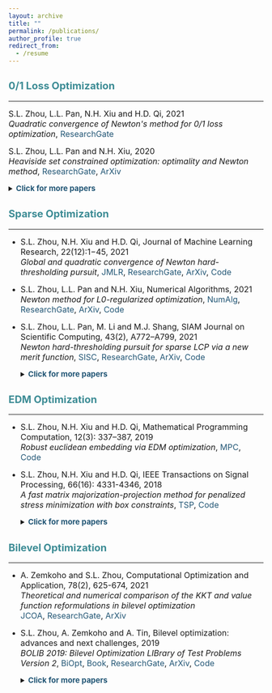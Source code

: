 ```yaml
---
layout: archive
title: ""
permalink: /publications/
author_profile: true
redirect_from:
  - /resume
---
```


## <span style="color:#3D8C95"><b style="font-size:20px"> 0/1 Loss Optimization</b></span> 
---

<font size=3>S.L. Zhou, L.L. Pan, N.H. Xiu and H.D. Qi, 2021 <br>
<i>Quadratic convergence of Newton's method for 0/1 loss optimization</i>,
<a style="text-decoration:none; color:#225675" href="https://www.researchgate.net/publication/350442413">ResearchGate</a></font>
  
<font size=3>S.L. Zhou, L.L. Pan and N.H. Xiu, 2020 <br>
<i>Heaviside set constrained optimization: optimality and Newton method</i>,
<a style="text-decoration:none; color:#225675" href="https://www.researchgate.net/publication/343362652">ResearchGate</a>,
<a style="text-decoration:none; color:#225675" href="https://arxiv.org/abs/2007.15737">ArXiv</a><br></font> 
  
<details markdown="1"> 
<summary><span style="color:#225675"><b style="font-size:15px">Click for more papers</b></span> </summary> 

<font size=3>S.L. Zhou, Z.Y. Luo and N.H. Xiu, 2021 <br> 
<i>Computing one-bit compressive sensing via double-sparsity constrained optimization</i>,
<a style="text-decoration:none; color:#225675" href="https://www.researchgate.net/publication/348371863">ResearchGate</a>,
<a style="text-decoration:none; color:#225675" href="https://arxiv.org/abs/2101.03599">ArXiv</a>,
<a style="text-decoration:none; color:#225675" href="https://github.com/ShenglongZhou/GPSP">Code</a></font>

<font size=3>H.J. Wang, Y.H. Shao, S.L. Zhou, C. Zhang and N.H. Xiu, 2019 <br>
<i>Support vector machine classifier via L0/1 soft-margin loss</i>,
<a style="text-decoration:none; color:#225675" href="https://www.researchgate.net/publication/338717629">ResearchGate</a>,
<a style="text-decoration:none; color:#225675" href="https://arxiv.org/abs/1912.07418">ArXiv</a>,
<a style="text-decoration:none; color:#225675" href="https://github.com/Huajun-Wang/L01ADMM">Code</a></font>

</details> 
 


## <span style="color:#3D8C95"><b style="font-size:20px">Sparse Optimization</b></span>
---

* <font size=3> S.L. Zhou, N.H. Xiu and H.D. Qi, Journal of Machine Learning Research, 22(12):1−45, 2021<br>
  <i>Global and quadratic convergence of Newton hard-thresholding pursuit</i>,
  <a style="text-decoration:none; color:#225675" href="https://jmlr.org/papers/v22/19-026.html">JMLR</a>, 
  <a style="text-decoration:none; color:#225675" href="https://www.researchgate.net/publication/330224407">ResearchGate</a>, 
  <a style="text-decoration:none; color:#225675" href="https://arxiv.org/abs/1901.02763">ArXiv</a>, 
  <a style="text-decoration:none; color:#225675" href="https://github.com/ShenglongZhou/NHTPver2">Code</a></font>
  
* <font size=3> S.L. Zhou, L.L. Pan and N.H. Xiu,  Numerical Algorithms, 2021 <br>
  <i>Newton method  for L0-regularized optimization</i>,
  <a style="text-decoration:none; color:#225675" href="https://doi.org/10.1007/s11075-021-01085-x">NumAlg</a>, 
  <a style="text-decoration:none; color:#225675" href="https://www.researchgate.net/publication/340563338">ResearchGate</a>, 
  <a style="text-decoration:none; color:#225675" href="https://arxiv.org/abs/2004.05132">ArXiv</a>, 
  <a style="text-decoration:none; color:#225675" href="https://github.com/ShenglongZhou/NL0R">Code</a></font>
  
* <font size=3>S.L. Zhou, L.L. Pan, M. Li and M.J. Shang, SIAM Journal on Scientific Computing, 43(2), A772–A799, 2021 <br>
  <i>Newton hard-thresholding pursuit for sparse LCP via a new merit function</i>,
  <a style="text-decoration:none; color:#225675" href="https://doi.org/10.1137/19M1301539">SISC</a>, 
  <a style="text-decoration:none; color:#225675" href="https://www.researchgate.net/publication/337948990">ResearchGate</a>,
  <a style="text-decoration:none; color:#225675" href="https://arxiv.org/abs/2004.02244">ArXiv</a>,
  <a style="text-decoration:none; color:#225675" href="https://github.com/ShenglongZhou/NHTPver2">Code</a><br></font> 
  
  <details markdown="1"> 
  <summary><span style="color:#225675"><b style="font-size:15px">Click for more papers</b></span> </summary> 
    
  * <font size=3>S.L. Zhou, 2020 <br>
    <i>Sparse SVM for sufficient data reduction</i>,
    <a style="text-decoration:none; color:#225675" href="https://www.researchgate.net/publication/341883040">ResearchGate</a>,
    <a style="text-decoration:none; color:#225675" href="https://arxiv.org/abs/2005.13771">ArXiv</a>,
    <a style="text-decoration:none; color:#225675" href="https://github.com/ShenglongZhou/NSSVM">Code</a></font>

  * <font size=3>X.R. Li, N.H. Xiu and  S.L. Zhou, Journal of Optimization Theory and Applications, 184, 895–930, 2019 <br>
    <i>Matrix optimization over low-rank spectral sets: stationary points, local and global minimizers</i>,
    <a style="text-decoration:none; color:#225675" href="https://link.springer.com/article/10.1007%2Fs10957-019-01606-8">JOTA</a>,
    <a style="text-decoration:none; color:#225675" href="https://www.researchgate.net/publication/327581904">ResearchGate</a></font>

  * <font size=3>R. Wang, N.H. Xiu and  S.L. Zhou, 2021 <br>
    <i>Newton method for sparse logistic regression: quadratic convergence and extensive simulations</i>,
    <a style="text-decoration:none; color:#225675" href="https://www.researchgate.net/publication/330224305">ResearchGate</a>,
    <a style="text-decoration:none; color:#225675" href="https://arxiv.org/abs/1901.02768">ArXiv</a>,
    <a style="text-decoration:none; color:#225675" href="https://github.com/ShenglongZhou/NSLR">Code</a></font>

  * <font size=3>L.L. Pan,  S.L. Zhou, N.H. Xiu and H.D. Qi, Pacific Journal of Optimization,  13(2): 325-353, 2017 <br>
    <i>A convergent iterative hard thresholding for sparsity and nonnegativity constrained optimization</i>,
    <a style="text-decoration:none; color:#225675" href="http://www.yokohamapublishers.jp/online2/oppjo/vol13/p325.html">PJO</a>,
    <a style="text-decoration:none; color:#225675" href="https://www.researchgate.net/publication/299519906">ResearchGate</a>,
    <a style="text-decoration:none; color:#225675" href="https://arxiv.org/abs/1406.7178">ArXiv</a>,
    <a style="text-decoration:none; color:#225675" href="https://github.com/ShenglongZhou/IIHT">Code</a></font>

  * <font size=3>L.J. Zhang, L.C. Kong and  S.L. Zhou, Journal of Industrial and Management Optimization,   13 (1): 93 - 112, 2017 <br>
    <i>A smoothing iterative method for quantile regression with nonconvex lp Penalty</i>,
    <a style="text-decoration:none; color:#225675" href="https://aimsciences.org/article/doi/10.3934/jimo.2016006">JIMO</a></font>

  * <font size=3>Y.Q. Liu, G.K. Liu, X.C. Xiu and  S.L. Zhou, Pacific Journal of Optimization,   13(2): 279-300, 2017 <br>
    <i>The L1-penalized quantile regression for traditional Chinese medicine syndrome manifestation</i>,
    <a style="text-decoration:none; color:#225675" href="http://www.yokohamapublishers.jp/online2/oppjo/vol13/p279.html">PJO</a></font>

  * <font size=3>S.L. Zhou, N.H. Xiu, Y.N. Wang, L.C. Kong and H.D. Qi, Information and Inference,  5(1): 76-102, 2016 <br>
    <i>A Null-space-based weighted l1 minimization approach to compressed sensing</i>,
    <a style="text-decoration:none; color:#225675" href="https://academic.oup.com/imaiai/article/5/1/76/2357109">IMAIAI</a>,
    <a style="text-decoration:none; color:#225675" href="https://www.researchgate.net/publication/294109268">ResearchGate</a>,
    <a style="text-decoration:none; color:#225675" href="https://github.com/ShenglongZhou/MIRL1">Code</a></font>

  * <font size=3>L.L. Pan, N.H. Xiu and  S.L. Zhou, Journal of the Operations Research Society of China,  3(4): 421-439, 2015 <br>
    <i>On Solutions of Sparsity Constrained Optimization</i>,
    <a style="text-decoration:none; color:#225675" href="https://link.springer.com/article/10.1007/s40305-015-0101-3">JORSC</a></font>

  * <font size=3>S.L. Zhou, N.H. Xiu, Z.Y. Luo and L.C. Kong, Journal of the Operations Research Society of China,  3(2): 231-250, 2015 <br>
    <i>Sparse and low-rank covariance matrix estimation</i>,
    <a style="text-decoration:none; color:#225675" href="https://link.springer.com/article/10.1007/s40305-014-0058-7">JORSC</a>,
    <a style="text-decoration:none; color:#225675" href="https://github.com/ShenglongZhou/ADMM">Code</a></font>

  * <font size=3>M.J. Shang, S.L. Zhou and N.H. Xiu, Journal of Inequalities and Applications,  34, 2015 <br>
    <i>Extragradient thresholding methods For sparse solutions of co-coercive NCPs</i>,
    <a style="text-decoration:none; color:#225675" href="https://journalofinequalitiesandapplications.springeropen.com/articles/10.1186/s13660-015-0551-5">JIA</a></font>

  * <font size=3>M.J. Shang, C. Zhang, D.T. Peng and  S.L. Zhou, Optimization Letters,  9(6): 1231-1245, 2015 <br>
    <i>A half thresholding projection algorithm for sparse solutions of LCPs</i>,
    <a style="text-decoration:none; color:#225675" href="https://www.infona.pl/resource/bwmeta1.element.springer-doi-10_1007-S11590-014-0834-7">OPLE</a>,
    <a style="text-decoration:none; color:#225675" href="https://github.com/ShenglongZhou/HTPCP">Code</a></font>

  * <font size=3>S.L. Zhou, L.C. Kong and N.H. Xiu, Journal of the Operations Research Society of China,  1(2): 227-237, 2013 <br>
    <i>New bounds for RIC in compressed sensing</i>,
    <a style="text-decoration:none; color:#225675" href="https://link.springer.com/article/10.1007/s40305-013-0013-z">JORSC</a></font>

  </details> 


## <span style="color:#3D8C95"><b style="font-size:20px">EDM Optimization</b></span>
---

* <font size=3> S.L. Zhou, N.H. Xiu and H.D. Qi, Mathematical Programming Computation, 12(3): 337–387, 2019<br>
  <i>Robust euclidean embedding via EDM optimization</i>, 
  <a style="text-decoration:none; color:#225675" href="https://link.springer.com/article/10.1007/s12532-019-00168-0">MPC</a>,
  <a style="text-decoration:none; color:#225675" href="https://github.com/ShenglongZhou/PREEEDM">Code</a></font>
 
* <font size=3> S.L. Zhou, N.H. Xiu and H.D. Qi, IEEE Transactions on Signal Processing,  66(16): 4331-4346, 2018<br> 
  <i>A fast matrix majorization-projection method for penalized stress minimization with box constraints</i>,
  <a style="text-decoration:none; color:#225675" href="https://ieeexplore.ieee.org/document/8399531">TSP</a>,
  <a style="text-decoration:none; color:#225675" href="https://github.com/ShenglongZhou/SQREDM">Code</a><br></font> 
  
  <details markdown="1"> 
  <summary><span style="color:#225675"><b style="font-size:15px">Click for more papers</b></span> </summary>  
  
  * <font size=3> S.L. Zhou, N.H. Xiu and H.D. Qi, PhD Thesis, University of Southampton, 2018<br>
    <i>Majorization-projection methods for multidimensional scaling via Euclidean distance matrix optimization</i>,
    <a style="text-decoration:none; color:#225675" href="https://eprints.soton.ac.uk/429739/">Soton</a></font>
  
  </details> 



## <span style="color:#3D8C95"><b style="font-size:20px">Bilevel Optimization</b></span>
---

* <font size=3> A. Zemkoho and  S.L. Zhou, Computational Optimization and Application, 78(2), 625-674, 2021 <br>
  <i>Theoretical and numerical comparison of the KKT and value function reformulations in bilevel optimization</i><br> 
  <a style="text-decoration:none; color:#225675" href="https://doi.org/10.1007/s10589-020-00250-7">JCOA</a>,
  <a style="text-decoration:none; color:#225675" href="https://www.researchgate.net/publication/340769764">ResearchGate</a>,
  <a style="text-decoration:none; color:#225675" href="https://arxiv.org/abs/2004.10830">ArXiv</a></font>
 
  
* <font size=3>S.L. Zhou, A. Zemkoho and A. Tin, Bilevel optimization: advances and next challenges, 2019 <br> 
  <i>BOLIB 2019: Bilevel Optimization LIBrary of Test Problems Version 2</i>,
  <a style="text-decoration:none; color:#225675" href="https://biopt.github.io/files/Paper.pdf">BiOpt</a>,
  <a style="text-decoration:none; color:#225675" href="https://www.springer.com/gp/book/9783030521189">Book</a>, 
  <a style="text-decoration:none; color:#225675" href="https://www.researchgate.net/publication/338375731">ResearchGate</a>,
  <a style="text-decoration:none; color:#225675" href="https://arxiv.org/abs/1812.00230">ArXiv</a>,
  <a style="text-decoration:none; color:#225675" href="https://biopt.github.io/bolib/">Code</a><br></font> 
  
  <details markdown="1"> 
  <summary><span style="color:#225675"><b style="font-size:15px">Click for more papers</b></span> </summary> 
  
   * <font size=3> A. Fischer, A. Zemkoho and  S.L. Zhou, 2019 <br>
     <i>Semismooth Newton-type method for bilevel optimization: Global convergence and extensive numerical experiments</i>,
     <a style="text-decoration:none; color:#225675" href="https://www.researchgate.net/publication/337943979">ResearchGate</a>,
     <a style="text-decoration:none; color:#225675" href="https://arxiv.org/abs/1912.07079">ArXiv</a></font>
  
    </details> 
